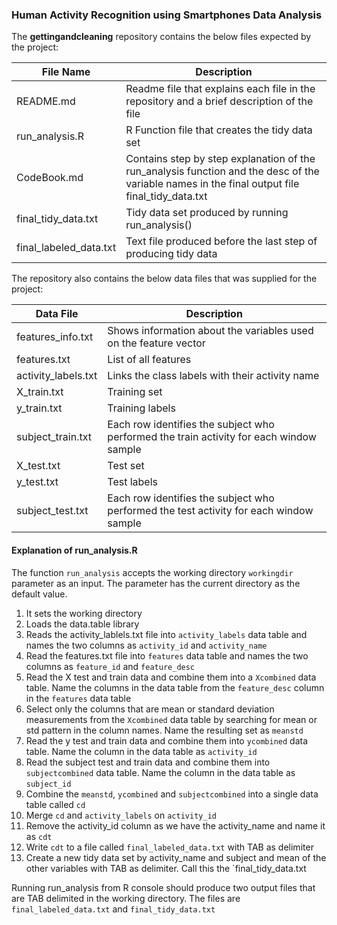 ### Human Activity Recognition using Smartphones Data Analysis
The **gettingandcleaning** repository contains the below files expected by the project:

File Name|Description
---------|-----------
README.md|Readme file that explains each file in the repository and a brief description of the file
run_analysis.R|R Function file that creates the tidy data set
CodeBook.md|Contains step by step explanation of the run_analysis function and the desc of the variable names in the final output file final_tidy_data.txt
final_tidy_data.txt|Tidy data set produced by running run_analysis()
final_labeled_data.txt|Text file produced before the last step of producing tidy data

The repository also contains the below data files that was supplied for the project:

Data File|Description
---------|-----------
features_info.txt|Shows information about the variables used on the feature vector
features.txt|List of all features
activity_labels.txt|Links the class labels with their activity name
X_train.txt| Training set
y_train.txt| Training labels
subject_train.txt| Each row identifies the subject who performed the train activity for each window sample
X_test.txt| Test set
y_test.txt| Test labels
subject_test.txt| Each row identifies the subject who performed the test activity for each window sample

#### Explanation of run_analysis.R

The function `run_analysis` accepts the working directory `workingdir` parameter as an input. The parameter has the current directory as the default value.

1.  It sets the working directory
2.  Loads the data.table library
3.  Reads the activity_lablels.txt file into `activity_labels` data table and names the two columns as `activity_id` and `activity_name`
4.  Read the features.txt file into `features` data table and names the two columns as `feature_id` and `feature_desc`
5.  Read the X test and train data and combine them into a `Xcombined` data table. Name the columns in the data table from the `feature_desc` column in the `features` data table
6.  Select only the columns that are mean or standard deviation measurements from the `Xcombined` data table by searching for mean or std pattern in the column names. Name the resulting set as `meanstd`
7.  Read the y test and train data and combine them into `ycombined` data table. Name the column in the data table as `activity_id`
8.  Read the subject test and train data and combine them into `subjectcombined` data table. Name the column in the data table as `subject_id`
9.  Combine the `meanstd`, `ycombined` and `subjectcombined` into a single data table called `cd`
10.  Merge `cd` and `activity_labels` on `activity_id`
11.  Remove the activity_id column as we have the activity_name and name it as `cdt`
12.  Write `cdt` to a file called `final_labeled_data.txt` with TAB as delimiter
13.  Create a new tidy data set by activity_name and subject and mean of the other variables with TAB as delimiter. Call this the `final_tidy_data.txt

Running run_analysis from R console should produce two output files that are TAB delimited in the working directory. The files are `final_labeled_data.txt` and `final_tidy_data.txt`

